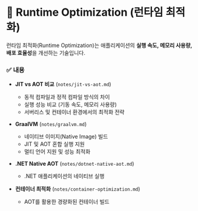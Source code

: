 # 🚀 Runtime Optimization (런타임 최적화)

런타임 최적화(Runtime Optimization)는 애플리케이션의 **실행 속도, 메모리 사용량, 배포 효율성**을 개선하는 기술입니다.

### ✅ 내용

- **JIT vs AOT 비교** (`notes/jit-vs-aot.md`)

  - 동적 컴파일과 정적 컴파일 방식의 차이
  - 실행 성능 비교 (기동 속도, 메모리 사용량)
  - 서버리스 및 컨테이너 환경에서의 최적화 전략

- **GraalVM** (`notes/graalvm.md`)

  - 네이티브 이미지(Native Image) 빌드
  - JIT 및 AOT 혼합 실행 지원
  - 멀티 언어 지원 및 성능 최적화

- **.NET Native AOT** (`notes/dotnet-native-aot.md`)

  - .NET 애플리케이션의 네이티브 실행

- **컨테이너 최적화** (`notes/container-optimization.md`)

  - AOT를 활용한 경량화된 컨테이너 빌드
